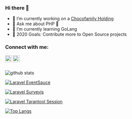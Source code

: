 ### Hi there 👋

- 🔭 I’m currently working on a [Chocofamily Holding](https://chocofamily.kz/)
- 💬 Ask me about PHP 🤣
- 🌱 I’m currently learning GoLang 
- 🥅 2020 Goals: Contribute more to Open Source projects

### Connect with me:

[<img align="left" alt="AidynMakhataev | LinkedIn" width="22px" src="https://cdn.jsdelivr.net/npm/simple-icons@v3/icons/linkedin.svg" />][linkedin]
[<img align="left" alt="AidynMakhataev | LinkedIn" width="22px" src="https://cdn.jsdelivr.net/npm/simple-icons@v3/icons/telegram.svg" />][telegram]

<br/> <br/>

![github stats](https://github-readme-stats.vercel.app/api?username=AidynMakhataev&show_icons=true)

[![Laravel EventSauce](https://github-readme-stats.vercel.app/api/pin/?username=chocofamilyme&repo=laravel-eventsauce)](https://github.com/chocofamilyme/laravel-eventsauce)

[![Laravel Surveyjs](https://github-readme-stats.vercel.app/api/pin/?username=AidynMakhataev&repo=laravel-surveyjs)](https://github.com/AidynMakhataev/laravel-surveyjs)

[![Laravel Tarantool Session](https://github-readme-stats.vercel.app/api/pin/?username=AidynMakhataev&repo=laravel-tarantool-session)](https://github.com/AidynMakhataev/laravel-tarantool-session)

[![Top Langs](https://github-readme-stats.vercel.app/api/top-langs/?username=AidynMakhataev)](https://github.com/AidynMakhataev/)


[linkedin]: https://www.linkedin.com/in/aidyn-makhataev/
[telegram]: https://t.me/AidynMakhataev
